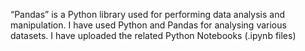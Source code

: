 “Pandas” is a Python library used for performing data analysis and manipulation. I have used Python and Pandas for analysing various datasets. I have uploaded the related Python Notebooks (.ipynb files)

